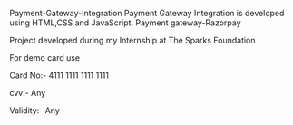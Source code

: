 Payment-Gateway-Integration
Payment Gateway Integration is developed using HTML,CSS and JavaScript. Payment gateway-Razorpay




Project developed during my Internship at The Sparks Foundation

For demo card use

Card No:- 4111 1111 1111 1111

cvv:- Any

Validity:- Any

